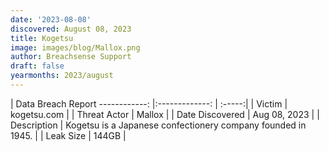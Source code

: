```yaml
---
date: '2023-08-08'
discovered: August 08, 2023
title: Kogetsu
image: images/blog/Mallox.png
author: Breachsense Support
draft: false
yearmonths: 2023/august
---
```



| Data Breach Report
------------:     |:-------------:    | :-----:|
| Victim      | kogetsu.com      | 
| Threat Actor      |  Mallox     | 
| Date Discovered      | Aug 08, 2023      | 
| Description      | Kogetsu is a Japanese confectionery company founded in 1945.      | 
| Leak Size      | 144GB      | 

